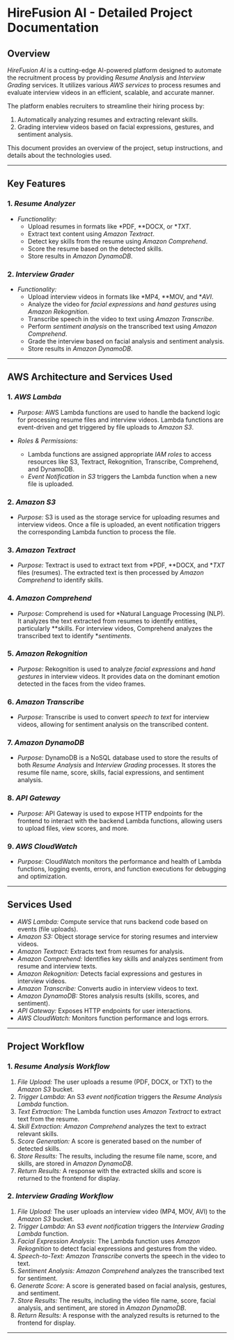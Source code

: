 # HireFusion AI - Detailed Project Documentation

## Overview

*HireFusion AI* is a cutting-edge AI-powered platform designed to automate the recruitment process by providing *Resume Analysis* and *Interview Grading* services. It utilizes various *AWS services* to process resumes and evaluate interview videos in an efficient, scalable, and accurate manner.

The platform enables recruiters to streamline their hiring process by:
1. Automatically analyzing resumes and extracting relevant skills.
2. Grading interview videos based on facial expressions, gestures, and sentiment analysis.

This document provides an overview of the project, setup instructions, and details about the technologies used.

---

## Key Features

### 1. *Resume Analyzer*
- *Functionality:*
  - Upload resumes in formats like *PDF, **DOCX, or **TXT*.
  - Extract text content using *Amazon Textract*.
  - Detect key skills from the resume using *Amazon Comprehend*.
  - Score the resume based on the detected skills.
  - Store results in *Amazon DynamoDB*.

### 2. *Interview Grader*
- *Functionality:*
  - Upload interview videos in formats like *MP4, **MOV, and **AVI*.
  - Analyze the video for *facial expressions* and *hand gestures* using *Amazon Rekognition*.
  - Transcribe speech in the video to text using *Amazon Transcribe*.
  - Perform *sentiment analysis* on the transcribed text using *Amazon Comprehend*.
  - Grade the interview based on facial analysis and sentiment analysis.
  - Store results in *Amazon DynamoDB*.

---

## AWS Architecture and Services Used

### 1. *AWS Lambda*
- *Purpose:* AWS Lambda functions are used to handle the backend logic for processing resume files and interview videos. Lambda functions are event-driven and get triggered by file uploads to *Amazon S3*.
  
- *Roles & Permissions:*
  - Lambda functions are assigned appropriate *IAM roles* to access resources like S3, Textract, Rekognition, Transcribe, Comprehend, and DynamoDB.
  - *Event Notification* in *S3* triggers the Lambda function when a new file is uploaded.

### 2. *Amazon S3*
- *Purpose:* S3 is used as the storage service for uploading resumes and interview videos. Once a file is uploaded, an event notification triggers the corresponding Lambda function to process the file.

### 3. *Amazon Textract*
- *Purpose:* Textract is used to extract text from *PDF, **DOCX, and **TXT* files (resumes). The extracted text is then processed by *Amazon Comprehend* to identify skills.

### 4. *Amazon Comprehend*
- *Purpose:* Comprehend is used for *Natural Language Processing (NLP). It analyzes the text extracted from resumes to identify entities, particularly **skills. For interview videos, Comprehend analyzes the transcribed text to identify **sentiments*.

### 5. *Amazon Rekognition*
- *Purpose:* Rekognition is used to analyze *facial expressions* and *hand gestures* in interview videos. It provides data on the dominant emotion detected in the faces from the video frames.

### 6. *Amazon Transcribe*
- *Purpose:* Transcribe is used to convert *speech to text* for interview videos, allowing for sentiment analysis on the transcribed content.

### 7. *Amazon DynamoDB*
- *Purpose:* DynamoDB is a NoSQL database used to store the results of both *Resume Analysis* and *Interview Grading* processes. It stores the resume file name, score, skills, facial expressions, and sentiment analysis.

### 8. *API Gateway*
- *Purpose:* API Gateway is used to expose HTTP endpoints for the frontend to interact with the backend Lambda functions, allowing users to upload files, view scores, and more.

### 9. *AWS CloudWatch*
- *Purpose:* CloudWatch monitors the performance and health of Lambda functions, logging events, errors, and function executions for debugging and optimization.

---

## Services Used

- *AWS Lambda:* Compute service that runs backend code based on events (file uploads).
- *Amazon S3:* Object storage service for storing resumes and interview videos.
- *Amazon Textract:* Extracts text from resumes for analysis.
- *Amazon Comprehend:* Identifies key skills and analyzes sentiment from resume and interview texts.
- *Amazon Rekognition:* Detects facial expressions and gestures in interview videos.
- *Amazon Transcribe:* Converts audio in interview videos to text.
- *Amazon DynamoDB:* Stores analysis results (skills, scores, and sentiment).
- *API Gateway:* Exposes HTTP endpoints for user interactions.
- *AWS CloudWatch:* Monitors function performance and logs errors.

---

## Project Workflow

### 1. *Resume Analysis Workflow*
1. *File Upload:* The user uploads a resume (PDF, DOCX, or TXT) to the *Amazon S3* bucket.
2. *Trigger Lambda:* An S3 *event notification* triggers the *Resume Analysis Lambda* function.
3. *Text Extraction:* The Lambda function uses *Amazon Textract* to extract text from the resume.
4. *Skill Extraction:* *Amazon Comprehend* analyzes the text to extract relevant skills.
5. *Score Generation:* A score is generated based on the number of detected skills.
6. *Store Results:* The results, including the resume file name, score, and skills, are stored in *Amazon DynamoDB*.
7. *Return Results:* A response with the extracted skills and score is returned to the frontend for display.

### 2. *Interview Grading Workflow*
1. *File Upload:* The user uploads an interview video (MP4, MOV, AVI) to the *Amazon S3* bucket.
2. *Trigger Lambda:* An S3 *event notification* triggers the *Interview Grading Lambda* function.
3. *Facial Expression Analysis:* The Lambda function uses *Amazon Rekognition* to detect facial expressions and gestures from the video.
4. *Speech-to-Text:* *Amazon Transcribe* converts the speech in the video to text.
5. *Sentiment Analysis:* *Amazon Comprehend* analyzes the transcribed text for sentiment.
6. *Generate Score:* A score is generated based on facial analysis, gestures, and sentiment.
7. *Store Results:* The results, including the video file name, score, facial analysis, and sentiment, are stored in *Amazon DynamoDB*.
8. *Return Results:* A response with the analyzed results is returned to the frontend for display.

---
